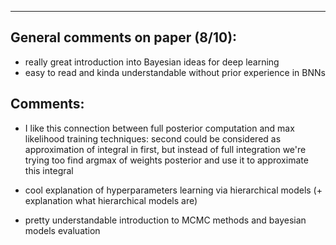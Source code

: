 

****

## General comments on paper (8/10):

* really great introduction into Bayesian ideas for deep learning
* easy to read and kinda understandable without prior experience in BNNs

## Comments:

* I like this connection between full posterior computation and max
likelihood training techniques: second could be considered as approximation
of integral in first, but instead of full integration we're trying too
find argmax of weights posterior and use it to approximate this integral

* cool explanation of hyperparameters learning via hierarchical models
(+ explanation what hierarchical models are)

* pretty understandable introduction to MCMC methods and bayesian models
evaluation

